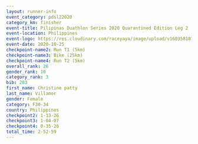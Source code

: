 ```yaml
--- 
layout: runner-info 
event_category: pdsl22020 
category_km: finisher 
event-title: Pilipinas Duathlon Series 2020 Quarantined Edition Leg 2  
event-location: Philippines 
event-logo: https://res.cloudinary.com/raceyaya/image/upload/v1603581872/41E92198-22DE-4F19-946A-F3E262850A63_n9inde.png 
event-date: 2020-10-25 
checkpoint-name2: Run T1 (5km)  
checkpoint-name3: Bike (25km) 
checkpoint-name4: Run T2 (5km) 
overall_rank: 26
gender_rank: 10
category_rank: 3
bib: 203
first_name: Christine patty
last_name: Villamor
gender: Female
category: F30-34
country: Philippines
checkpoint2: 1-13-26
checkpoint3: 1-04-07
checkpoint4: 0-35-26
total_time: 2-52-59
--- 
```

